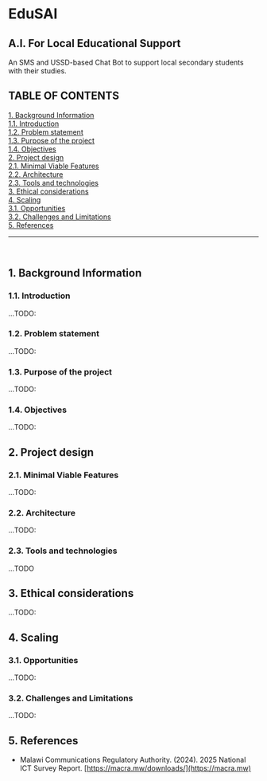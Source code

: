 # EduSAI
## A.I. For Local Educational Support

An SMS and USSD-based Chat Bot to support local secondary students with their studies.
## TABLE OF CONTENTS
[1. Background Information](#1-background-information) <br>
    [1.1. Introduction](#11-introduction) <br>
    [1.2. Problem statement](#12-problem-statement) <br>
    [1.3. Purpose of the project](#13-purpose-of-the-project) <br>
    [1.4. Objectives](#14-objectives) <br>
[2. Project design](#2-project-design) <br>
    [2.1. Minimal Viable Features](#21-minimal-viable-features) <br>
    [2.2. Architecture](#22-architecture) <br>
    [2.3. Tools and technologies](#23-tools-and-technologies) <br>
[3. Ethical considerations](#3-ethical-considerations) <br>
[4. Scaling](#4-scaling) <br>
    [3.1. Opportunities](#31-opportunities) <br>
    [3.2. Challenges and Limitations](#32-challenges-and-limitations) <br>
[5. References](#5-references) <br>
<hr>
<br/>

## 1. Background Information
### 1.1. Introduction
...TODO:

### 1.2. Problem statement
...TODO:

### 1.3. Purpose of the project
...TODO:

### 1.4. Objectives
...TODO:

## 2. Project design
### 2.1. Minimal Viable Features
...TODO:

### 2.2. Architecture
...TODO:

### 2.3. Tools and technologies
...TODO

## 3. Ethical considerations
...TODO:

## 4. Scaling
### 3.1. Opportunities
...TODO:

### 3.2. Challenges and Limitations
...TODO:

## 5. References
* Malawi Communications Regulatory Authority. (2024). 2025 National ICT Survey Report. [https://macra.mw/downloads/](https://macra.mw)


